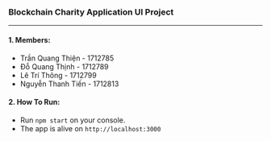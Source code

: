 ### Blockchain Charity Application UI Project

---

#### 1. Members:
  - Trần Quang Thiện - 1712785
  - Đỗ Quang Thịnh - 1712789
  - Lê Trí Thông - 1712799
  - Nguyễn Thanh Tiến - 1712813
#### 2. How To Run:
  - Run ```npm start``` on your console.
  - The app is alive on ```http://localhost:3000```
